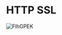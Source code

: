 # HTTP SSL

![FlhGPEK](https://user-images.githubusercontent.com/85625481/193107041-4e9161d3-8357-46b3-a0a2-ed72f804cc0f.png)

